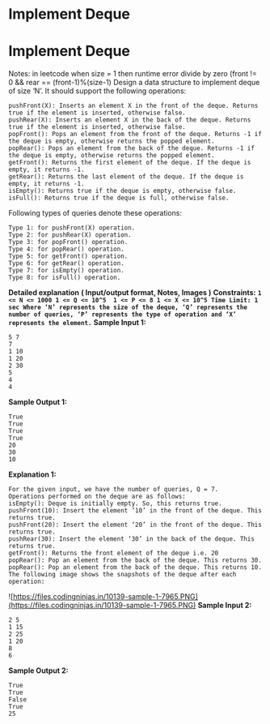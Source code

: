 # Implement Deque

# Implement Deque
Notes: in leetcode when size = 1 then runtime error divide by zero  (front != 0 && rear == (front-1)%(size-1)
Design a data structure to implement deque of size ‘N’. It should support the following operations:
```
pushFront(X): Inserts an element X in the front of the deque. Returns true if the element is inserted, otherwise false.
pushRear(X): Inserts an element X in the back of the deque. Returns true if the element is inserted, otherwise false.
popFront(): Pops an element from the front of the deque. Returns -1 if the deque is empty, otherwise returns the popped element.
popRear(): Pops an element from the back of the deque. Returns -1 if the deque is empty, otherwise returns the popped element.
getFront(): Returns the first element of the deque. If the deque is empty, it returns -1.
getRear(): Returns the last element of the deque. If the deque is empty, it returns -1.
isEmpty(): Returns true if the deque is empty, otherwise false.
isFull(): Returns true if the deque is full, otherwise false.
```
Following types of queries denote these operations:
```
Type 1: for pushFront(X) operation.
Type 2: for pushRear(X) operation.
Type 3: for popFront() operation.
Type 4: for popRear() operation.
Type 5: for getFront() operation.
Type 6: for getRear() operation.
Type 7: for isEmpty() operation.
Type 8: for isFull() operation.
```
**Detailed explanation**
**( Input/output format, Notes, Images )**
**Constraints:**
**`1 <= N <= 1000
1 <= Q <= 10^5 
1 <= P <= 8
1 <= X <= 10^5
Time Limit: 1 sec
Where ‘N’ represents the size of the deque, ‘Q’ represents the number of queries, ‘P’ represents the type of operation and ‘X’ represents the element.`**
**Sample Input 1:**
```
5 7
7
1 10
1 20
2 30
5
4
4
```
**Sample Output 1:**
```
True
True
True
True
20
30
10
```
**Explanation 1:**
```
For the given input, we have the number of queries, Q = 7.
Operations performed on the deque are as follows:
isEmpty(): Deque is initially empty. So, this returns true.
pushFront(10): Insert the element ‘10’ in the front of the deque. This returns true.
pushFront(20): Insert the element ‘20’ in the front of the deque. This returns true.
pushRear(30): Insert the element ‘30’ in the back of the deque. This returns true.
getFront(): Returns the front element of the deque i.e. 20
popRear(): Pop an element from the back of the deque. This returns 30.
popRear(): Pop an element from the back of the deque. This returns 10.
The following image shows the snapshots of the deque after each operation:
```
![https://files.codingninjas.in/10139-sample-1-7965.PNG](https://files.codingninjas.in/10139-sample-1-7965.PNG)
**Sample Input 2:**
```
2 5
1 15
2 25
1 20
8
6
```
**Sample Output 2:**
```
True
True
False
True
25
```